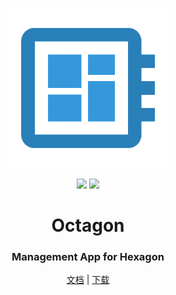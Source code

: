 <p align="center">
  <img width="256" src="https://raw.githubusercontent.com/creativeschool/octagon/master/public/icon.png">
</p>
<p align="center">
  <img src="https://img.shields.io/appveyor/ci/ZhangZisu/octagon.svg?logo=appveyor&logoColor=white&style=flat-square">
  <img src="https://img.shields.io/travis/com/creativeschool/octagon.svg?logo=travis&style=flat-square">
</p>
<h1 align="center">Octagon</h1>
<h3 align="center">Management App for Hexagon</h3>
<p align="center">
  <a href="/doc">文档</a> | <a href="https://github.com/creativeschool/octagon/releases/latest">下载</a>
</p>
